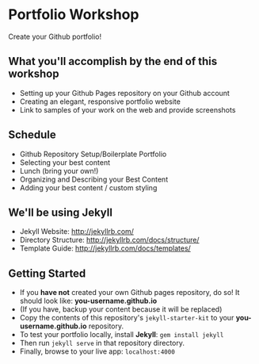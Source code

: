 # Portfolio Workshop
Create your Github portfolio!

## What you'll accomplish by the end of this workshop
- Setting up your Github Pages repository on your Github account
- Creating an elegant, responsive portfolio website
- Link to samples of your work on the web and provide screenshots

## Schedule 

- Github Repository Setup/Boilerplate Portfolio
- Selecting your best content
- Lunch (bring your own!)
- Organizing and Describing your Best Content
- Adding your best content / custom styling

## We'll be using Jekyll
- Jekyll Website: http://jekyllrb.com/
- Directory Structure: http://jekyllrb.com/docs/structure/
- Template Guide: http://jekyllrb.com/docs/templates/

## Getting Started
- If you **have not** created your own Github pages repository, do so! It should look like:  **you-username.github.io** 
- (If you have, backup your content because it will be replaced)
- Copy the contents of this repository's `jekyll-starter-kit` to your **you-username.github.io** repository.
- To test your portfolio locally, install **Jekyll**: `gem install jekyll`
- Then run `jekyll serve` in that repository directory.
- Finally, browse to your live app: `localhost:4000`
